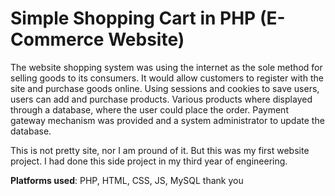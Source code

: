 <h1>Simple Shopping Cart in PHP (E-Commerce Website)</h1>

The website shopping system was using the internet as the sole method for selling goods to its consumers. It would allow customers to register with the site and purchase goods online. Using sessions and cookies to save users, users can add and purchase products. Various products where displayed through a database, where the user could place the order. Payment gateway mechanism was provided and a system administrator to update the database.

This is not pretty site, nor I am pround of it. But this was my first website project. I had done this side project in my third year of engineering.

<strong>Platforms used</strong>: PHP, HTML, CSS, JS, MySQL
thank you
